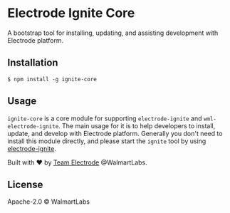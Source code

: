 # Electrode Ignite Core

A bootstrap tool for installing, updating, and assisting development with Electrode platform.

## Installation

```
$ npm install -g ignite-core
```

## Usage

`ignite-core` is a core module for supporting `electrode-ignite` and `wml-electrode-ignite`. The main usage for it is to help developers to install, update, and develop with Electrode platform. Generally you don't need to install this module directly, and please start the `ignite` tool by using [electrode-ignite](https://github.com/electrode-io/electrode/tree/master/packages/electrode-ignite).

Built with :heart: by [Team Electrode](https://github.com/orgs/electrode-io/people) @WalmartLabs.

## License

Apache-2.0 © WalmartLabs

